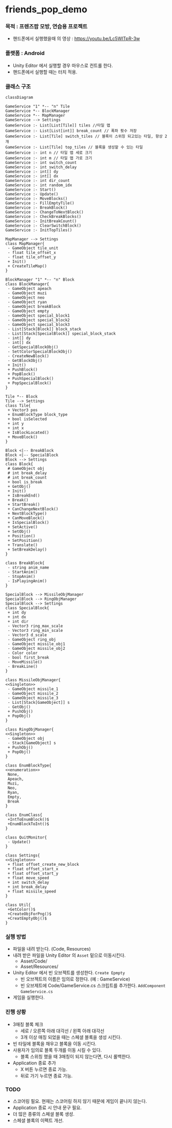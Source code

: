 # friends_pop_demo

### 목적 : 프렌즈팝 모방, 연습용 프로젝트
* 핸드폰에서 실행했을때 의 영상 : https://youtu.be/Lc5WlTpR-3w

### 플랫폼 : Android
* Unity Editor 에서 실행할 경우 마우스로 컨트롤 한다.
* 핸드폰에서 실행할 때는 터치 적용.

### 클래스 구조
```mermaid
classDiagram

GameService "1" *-- "n" Tile
GameService *-- BlockManager
GameService *-- MapManager
GameService --> Settings
GameService :- List[List[Tile]] tiles //타일 맵
GameService :- List[List[int]] break_count // 폭파 횟수 저장
GameService :- List[Tile] switch_tiles // 블록이 스위칭 되고있는 타일, 항상 2개
GameService :- List[Tile] top_tiles // 블록을 생성할 수 있는 타일
GameService :- int n // 타일 맵 세로 크기
GameService :- int m // 타일 맵 가로 크기
GameService :- int switch_count
GameService :- int switch_delay
GameService :- int[] dy
GameService :- int[] dx
GameService :- int dir_count
GameService :- int random_idx
GameService :- Start()
GameService :- Update()
GameService :- MoveBlocks()
GameService :- FillEmptyTile()
GameService :- BreakBlock()
GameService :- ChangeToNextBlock()
GameService :- CheckBreakBlocks()
GameService :- InitBreakCount()
GameService :- ClearSwitchBlock()
GameService :- InitTopTiles()

MapManager --> Settings
class MapManager{
 - GameObject tile_unit
 - float tile_offset_x
 - float tile_offset_y
 + Init()
 + CreateTileMap()
}

BlockManager "1" *-- "n" Block
class BlockManager{
 - GameObject apeach
 - GameObject muzi
 - GameObject neo
 - GameObject ryan
 - GameObject breakBlock
 - GameObject empty
 - GameObject special_block1
 - GameObject special_block2
 - GameObject special_block3
 - List[Stack[Block]] block_stack
 - List[Stack[SpecialBlock]] special_block_stack
 - int[] dy
 - int[] dx
 - GetSpecialBlockObj()
 - SettColorSpecialBlockObj()
 - CreateNewBlock()
 - GetBlockObj()
 + Init()
 + PushBlock()
 + PopBlock()
 + PushSpecialBlock()
 + PopSpecialBlock()
}

Tile *-- Block
Tile --> Settings
class Tile{
 + Vector3 pos
 + EnumBlockType block_type
 + bool isSelected
 + int y
 + int x
 + IsBlockLocated()
 + MoveBlock()
}

Block <|-- BreakBlock
Block <|-- SpecialBlock
Block --> Settings
class Block{
 # GameObject obj
 # int break_delay
 # int break_count
 + bool is_break
 + GetObj()
 + Init()
 + IsBreakEnd()
 + Break()
 + StartBreak()
 + CanChangeNextBlock()
 + NextBlockType()
 + CanMoveBlock()
 + IsSpecialBlock()
 + SetActive()
 + SetObj()
 + Position()
 + SetPosition()
 + Translate()
 + SetBreakDelay()
}

class BreakBlock{
 - string anim_name
 - StartAnim()
 - StopAnim()
 - IsPlayingAnim()
}

SpecialBlock --> MissileObjManager
SpecialBlock --> RingObjManager
SpecialBlock --> Settings
class SpecialBlock{
 + int dy
 + int dx
 + int dir
 - Vector3 ring_max_scale
 - Vector3 ring_min_scale
 - Vector3 d_scale
 - GameObject ring_obj
 - GameObject missile_obj1
 - GameObject missile_obj2
 - Color color
 - bool first_break
 - MoveMissile()
 - BreakLine()
}

class MissileObjManager{
<<Singleton>>
 - GameObject missile_1
 - GameObject missile_2
 - GameObject missile_3
 - List[Stack[GameObject]] s
 - GetObj()
 + PushObj()
 + PopObj()
}

class RingObjManager{
<<Singleton>>
 - GameObject obj
 - Stack[GameObject] s
 + PushObj()
 + PopObj()
}

class EnumBlockType{
<<enumeration>>
 None,
 Apeach,
 Muzi,
 Neo,
 Ryan,
 Empty,
 Break
}

class EnumClass{
 +IntToEnumBlock()$
 +EnumBlockToInt()$
}

class QuitMonitor{
 - Update()
}

class Settings{
<<Singleton>>
 + float offset_create_new_block
 + float offset_start_x
 + float offset_start_y
 + float move_speed
 + int switch_delay
 + int break_delay
 + float missile_speed
}

class Util{
 +GetColor()$
 +CreateObjForPng()$
 +CreatEmptyObj()$
}
```

### 실행 방법
* 파일을 내려 받는다. (Code, Resources)
* 내려 받은 파일을 Unity Editor 의 `Asset` 밑으로 이동시킨다.
  * Asset/Code/
  * Asset/Resources/
* Unity Editor 에서 빈 오브젝트를 생성한다. `Create Epmpty`
  * 빈 오브젝트의 이름은 임의로 정한다. (예 : GameService)
  * 빈 오브제트에 Code/GameService.cs 스크립트를 추가한다. `AddComponent` `GameService.cs`
* 게임을 실행한다.

### 진행 상황
* 3매칭 블록 체크
  * 세로 / 오른쪽 아래 대각선 / 왼쪽 아래 대각선
  * 3개 이상 매칭 되었을 때는 스페셜 블록을 생성 시킨다.
* 빈 타일에 블록을 채우고 블록을 이동 시킨다.
* 사용자가 임의로 블록 두개를 이동 시킬 수 있다.
  * 블록 스위칭 했을 때 3매칭이 되지 않는다면, 다시 롤백한다.
* Application 종료 추가
  * X 버튼 누르면 종료 가능.
  * 뒤로 가기 누르면 종료 가능.

### TODO
* 스코어링 필요. 현재는 스코어링 하지 않기 때문에 게임이 끝나지 않는다.
* Application 종료 시 안내 문구 필요.
* 더 많은 종류의 스페셜 블록 생성.
* 스페셜 블록의 이펙트 개선.
